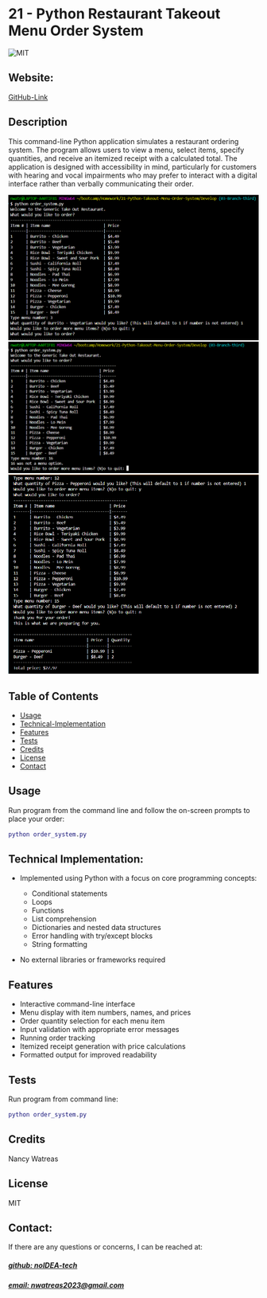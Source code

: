 # 21 - Python Restaurant Takeout Menu Order System

![MIT](https://img.shields.io/badge/License-MIT-blue)

## Website: 
[GitHub-Link](https://github.com/noIDEA-tech/21-Python-Takeout-Menu-Order-System)

## Description
This command-line Python application simulates a restaurant ordering system. The program allows users to view a menu, select items, specify quantities, and receive an itemized receipt with a calculated total. The application is designed with accessibility in mind, particularly for customers with hearing and vocal impairments who may prefer to interact with a digital interface rather than verbally communicating their order.

![app_image](assets/menu-y-cont.png)
![app_image](assets/menu-error-demo.png)
![app_image](assets/menu-order-total.png)

## Table of Contents

- [Usage](#usage)
- [Technical-Implementation](#technical-implementation)
- [Features](#features)
- [Tests](#tests)
- [Credits](#credits)
- [License](#license)
- [Contact](#contact)



## Usage
Run program from the command line and follow the on-screen prompts to place your order:
```m
python order_system.py
```

## Technical Implementation:
- Implemented using Python with a focus on core programming concepts:

    - Conditional statements
    - Loops
    - Functions
    - List comprehension
    - Dictionaries and nested data structures
    - Error handling with try/except blocks
    - String formatting

- No external libraries or frameworks required

## Features
- Interactive command-line interface
- Menu display with item numbers, names, and prices
- Order quantity selection for each menu item
- Input validation with appropriate error messages
- Running order tracking
- Itemized receipt generation with price calculations
- Formatted output for improved readability

## Tests
Run program from command line:  
```m
python order_system.py 
```
## Credits
Nancy Watreas

## License
MIT

## Contact: 
If there are any questions or concerns, I can be reached at:
##### [github: noIDEA-tech](https://github.com/noIDEA-tech)
##### [email: nwatreas2023@gmail.com](mailto:nwatreas2023@gmail.com)


